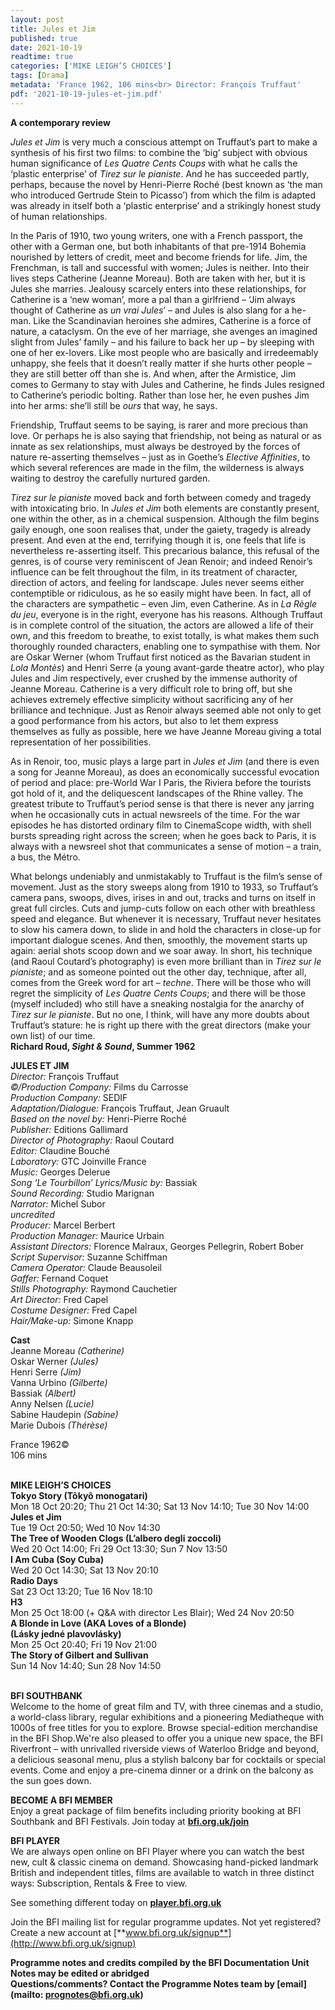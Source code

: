 ```yaml
---
layout: post
title: Jules et Jim
published: true
date: 2021-10-19
readtime: true
categories: ['MIKE LEIGH’S CHOICES']
tags: [Drama]
metadata: 'France 1962, 106 mins<br> Director: François Truffaut'
pdf: '2021-10-19-jules-et-jim.pdf'
---
```


**A contemporary review**

_Jules et Jim_ is very much a conscious attempt on Truffaut’s part to make a synthesis of his first two films: to combine the ‘big’ subject with obvious human significance of _Les Quatre Cents Coups_ with what he calls the ‘plastic enterprise’ of _Tirez sur le pianiste_. And he has succeeded partly, perhaps, because the novel by Henri-Pierre Roché (best known as ‘the man who introduced Gertrude Stein to Picasso’) from which the film is adapted was already in itself both a ‘plastic enterprise’ and a strikingly honest study of human relationships.

In the Paris of 1910, two young writers, one with a French passport, the other with a German one, but both inhabitants of that pre-1914 Bohemia nourished by letters of credit, meet and become friends for life. Jim, the Frenchman, is tall and successful with women; Jules is neither. Into their lives steps Catherine (Jeanne Moreau). Both are taken with her, but it is Jules she marries. Jealousy scarcely enters into these relationships, for Catherine is a ‘new woman’, more a pal than a girlfriend – ‘Jim always thought of Catherine as _un vrai Jules_’ – and Jules is also slang for a he-man. Like the Scandinavian heroines she admires, Catherine is a force of nature, a cataclysm. On the eve of her marriage, she avenges an imagined slight from Jules’ family – and his failure to back her up – by sleeping with one of her ex-lovers. Like most people who are basically and irredeemably unhappy, she feels that it doesn’t really matter if she hurts other people – they are still better off than she is. And when, after the Armistice, Jim comes to Germany to stay with Jules and Catherine, he finds Jules resigned to Catherine’s periodic bolting. Rather than lose her, he even pushes Jim into her arms: she’ll still be _ours_ that way, he says.

Friendship, Truffaut seems to be saying, is rarer and more precious than love. Or perhaps he is also saying that friendship, not being as natural or as innate as sex relationships, must always be destroyed by the forces of nature re-asserting themselves – just as in Goethe’s _Elective Affinities_, to which several references are made in the film, the wilderness is always waiting to destroy the carefully nurtured garden.

_Tirez sur le pianiste_ moved back and forth between comedy and tragedy with intoxicating brio. In _Jules et Jim_ both elements are constantly present, one within the other, as in a chemical suspension. Although the film begins gaily enough, one soon realises that, under the gaiety, tragedy is already present. And even at the end, terrifying though it is, one feels that life is nevertheless re-asserting itself. This precarious balance, this refusal of the genres, is of course very reminiscent of Jean Renoir; and indeed Renoir’s influence can be felt throughout the film, in its treatment of character, direction of actors, and feeling for landscape. Jules never seems either contemptible or ridiculous, as he so easily might have been. In fact, all of the characters are sympathetic – even Jim, even Catherine. As in _La Règle du jeu_, everyone is in the right, everyone has his reasons. Although Truffaut is in complete control of the situation, the actors are allowed a life of their own, and this freedom to breathe, to exist totally, is what makes them such thoroughly rounded characters, enabling one to sympathise with them. Nor are Oskar Werner (whom Truffaut first noticed as the Bavarian student in _Lola Montès_) and Henri Serre (a young avant-garde theatre actor), who play Jules and Jim respectively, ever crushed by the immense authority of Jeanne Moreau. Catherine is a very difficult role to bring off, but she achieves extremely effective simplicity without sacrificing any of her brilliance and technique. Just as Renoir always seemed able not only to get a good performance from his actors, but also to let them express themselves as fully as possible, here we have Jeanne Moreau giving a total representation of her possibilities.

As in Renoir, too, music plays a large part in _Jules et Jim_ (and there is even a song for Jeanne Moreau), as does an economically successful evocation of period and place: pre-World War I Paris, the Riviera before the tourists got hold of it, and the deliquescent landscapes of the Rhine valley. The greatest tribute to Truffaut’s period sense is that there is never any jarring when he occasionally cuts in actual newsreels of the time. For the war episodes he has distorted ordinary film to CinemaScope width, with shell bursts spreading right across the screen; when he goes back to Paris, it is always with a newsreel shot that communicates a sense of motion – a train, a bus, the Métro.

What belongs undeniably and unmistakably to Truffaut is the film’s sense of movement. Just as the story sweeps along from 1910 to 1933, so Truffaut’s camera pans, swoops, dives, irises in and out, tracks and turns on itself in great full circles. Cuts and jump-cuts follow on each other with breathless speed and elegance. But whenever it is necessary, Truffaut never hesitates to slow his camera down, to slide in and hold the characters in close-up for important dialogue scenes. And then, smoothly, the movement starts up again: aerial shots scoop down and we soar away. In short, his technique (and Raoul Coutard’s photography) is even more brilliant than in _Tirez sur le pianiste_; and as someone pointed out the other day, technique, after all, comes from the Greek word for art – _techne_. There will be those who will regret the simplicity of _Les Quatre Cents Coups_; and there will be those (myself included) who still have a sneaking nostalgia for the anarchy of _Tirez sur le pianiste_. But no one, I think, will have any more doubts about Truffaut’s stature: he is right up there with the great directors (make your own list) of our time.<br>
**Richard Roud, _Sight & Sound_, Summer 1962**<br>


**JULES ET JIM**<br>
_Director:_ François Truffaut<br>
_©/Production Company:_ Films du Carrosse<br>
_Production Company:_ SEDIF<br>
_Adaptation/Dialogue:_ François Truffaut, Jean Gruault<br>
_Based on the novel by:_ Henri-Pierre Roché<br>
_Publisher:_ Editions Gallimard<br>
_Director of Photography:_ Raoul Coutard<br>
_Editor:_ Claudine Bouché<br>
_Laboratory:_ GTC Joinville France<br>
_Music:_ Georges Delerue<br>
_Song ‘Le Tourbillon’ Lyrics/Music by:_ Bassiak<br>
_Sound Recording:_ Studio Marignan<br>
_Narrator:_ Michel Subor<br>
_uncredited_<br>
_Producer:_ Marcel Berbert<br>
_Production Manager:_ Maurice Urbain<br>
_Assistant Directors:_ Florence Malraux, Georges Pellegrin, Robert Bober<br>
_Script Supervisor:_ Suzanne Schiffman<br>
_Camera Operator:_ Claude Beausoleil<br>
_Gaffer:_ Fernand Coquet<br>
_Stills Photography:_ Raymond Cauchetier<br>
_Art Director:_ Fred Capel<br>
_Costume Designer:_ Fred Capel<br>
_Hair/Make-up:_ Simone Knapp<br>

**Cast**<br>
Jeanne Moreau _(Catherine)_<br>
Oskar Werner _(Jules)_<br>
Henri Serre _(Jim)_<br>
Vanna Urbino _(Gilberte)_<br>
Bassiak _(Albert)_<br>
Anny Nelsen _(Lucie)_<br>
Sabine Haudepin _(Sabine)_<br>
Marie Dubois _(Thérèse)_<br>

France 1962©<br>
106 mins<br>
<br>

**MIKE LEIGH’S CHOICES**<br>
**Tokyo Story (Tôkyô monogatari)**<br>
Mon 18 Oct 20:20; Thu 21 Oct 14:30;  Sat 13 Nov 14:10; Tue 30 Nov 14:00<br>
**Jules et Jim**<br>
Tue 19 Oct 20:50; Wed 10 Nov 14:30<br>
**The Tree of Wooden Clogs  (L’albero degli zoccoli)**<br>
Wed 20 Oct 14:00; Fri 29 Oct 13:30;  Sun 7 Nov 13:50<br>
**I Am Cuba (Soy Cuba)**<br>
Wed 20 Oct 14:30; Sat 13 Nov 20:10<br>
**Radio Days**<br>
Sat 23 Oct 13:20; Tue 16 Nov 18:10<br>
**H3**<br>
Mon 25 Oct 18:00 (+ Q&A with director Les Blair); Wed 24 Nov 20:50<br>
**A Blonde in Love (AKA Loves of a Blonde)  
(Lásky jedné plavovlásky)**<br>
Mon 25 Oct 20:40; Fri 19 Nov 21:00<br>
**The Story of Gilbert and Sullivan**<br>
Sun 14 Nov 14:40; Sun 28 Nov 14:50<br>
<br>

**BFI SOUTHBANK**  
Welcome to the home of great film and TV, with three cinemas and a studio, a world-class library, regular exhibitions and a pioneering Mediatheque with 1000s of free titles for you to explore. Browse special-edition merchandise in the BFI Shop.We&#39;re also pleased to offer you a unique new space, the BFI Riverfront – with unrivalled riverside views of Waterloo Bridge and beyond, a delicious seasonal menu, plus a stylish balcony bar for cocktails or special events. Come and enjoy a pre-cinema dinner or a drink on the balcony as the sun goes down.  

**BECOME A BFI MEMBER**  
Enjoy a great package of film benefits including priority booking at BFI Southbank and BFI Festivals. Join today at [**bfi.org.uk/join**](http://www.bfi.org.uk/join)  

**BFI PLAYER**  
 We are always open online on BFI Player where you can watch the best new, cult &amp; classic cinema on demand. Showcasing hand-picked landmark British and independent titles, films are available to watch in three distinct ways: Subscription, Rentals &amp; Free to view.  

See something different today on [**player.bfi.org.uk**](https://player.bfi.org.uk)  

Join the BFI mailing list for regular programme updates. Not yet registered? Create a new account at [**www.bfi.org.uk/signup**](http://www.bfi.org.uk/signup)

**Programme notes and credits compiled by the BFI Documentation Unit  
Notes may be edited or abridged  
Questions/comments? Contact the Programme Notes team by [email](mailto: prognotes@bfi.org.uk)**
<!--stackedit_data:
eyJoaXN0b3J5IjpbMjE0NjM2MDJdfQ==
-->
